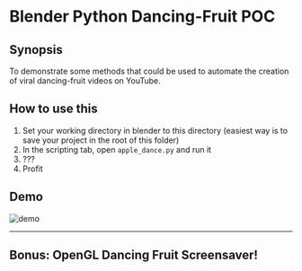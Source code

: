 # Blender Python Dancing-Fruit POC

## Synopsis
To demonstrate some methods that could be used to automate the creation of viral dancing-fruit videos on YouTube.

## How to use this
1. Set your working directory in blender to this directory (easiest way is to save your project in the root of this folder)
2. In the scripting tab, open `apple_dance.py` and run it
3. ???
4. Profit

## Demo
![demo](demo.gif)

---

## Bonus: OpenGL Dancing Fruit Screensaver!